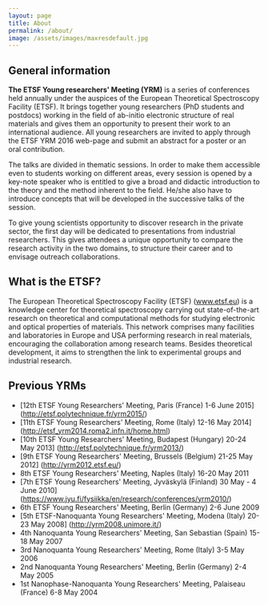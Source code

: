 ```yaml
---
layout: page
title: About
permalink: /about/
image: /assets/images/maxresdefault.jpg
---
```

## General information

**The ETSF Young researchers' Meeting (YRM)** is a series of conferences held annually under the auspices of the European Theoretical Spectroscopy Facility (ETSF). It brings together young researchers (PhD students and postdocs) working in the field of ab-initio electronic structure of real materials and gives them an opportunity to present their work to an international audience. All young researchers are invited to apply through the ETSF YRM 2016 web-page and submit an abstract for a poster or an oral contribution.

The talks are divided in thematic sessions. In order to make them accessible even to students working on different areas, every session is opened by a key-note speaker who is entitled to give a broad and didactic introduction to the theory and the method inherent to the field. He/she also have to introduce concepts that will be developed in the successive talks of the session.

To give young scientists opportunity to discover research in the private sector, the first day will be dedicated to presentations from industrial researchers. This gives attendees a unique opportunity to compare the research activity in the two domains, to structure their career and to envisage outreach collaborations.

## What is the ETSF?

The European Theoretical Spectroscopy Facility (ETSF) (www.etsf.eu) is a knowledge center for theoretical spectroscopy carrying out state-of-the-art research on theoretical and computational methods for studying electronic and optical properties of materials. This network comprises many facilities and laboratories in Europe and USA performing research in real materials, encouraging the collaboration among research teams. Besides theoretical development, it aims to strengthen the link to experimental groups and industrial research.

## Previous YRMs
* [12th ETSF Young Researchers' Meeting, Paris (France)  1-6 June 2015] (http://etsf.polytechnique.fr/yrm2015/)
* [11th ETSF Young Researchers' Meeting, Rome (Italy)  12-16 May 2014] (http://etsf_yrm2014.roma2.infn.it/home.html)
* [10th ETSF Young Researchers' Meeting, Budapest (Hungary)  20-24 May 2013] (http://etsf.polytechnique.fr/yrm2013/)
* [9th ETSF Young Researchers' Meeting, Brussels (Belgium)  21-25 May 2012] (http://yrm2012.etsf.eu/)
* 8th ETSF Young Researchers' Meeting, Naples (Italy)  16-20 May 2011
* [7th ETSF Young Researchers' Meeting, Jyväskylä (Finland)  30 May - 4 June 2010] (https://www.jyu.fi/fysiikka/en/research/conferences/yrm2010/)
* 6th ETSF Young Researchers' Meeting, Berlin (Germany)  2-6 June 2009
* [5th ETSF-Nanoquanta Young Researchers' Meeting, Modena (Italy)  20-23 May 2008] (http://yrm2008.unimore.it/)
* 4th Nanoquanta Young Researchers' Meeting, San Sebastian (Spain)  15-18 May 2007
* 3rd Nanoquanta Young Researchers' Meeting, Rome (Italy)  3-5 May 2006
* 2nd Nanoquanta Young Researchers' Meeting, Berlin (Germany)  2-4 May 2005
* 1st Nanophase-Nanoquanta Young Researchers' Meeting, Palaiseau (France)  6-8 May 2004
